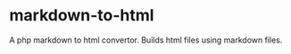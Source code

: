 markdown-to-html
================

A php markdown to html convertor. Builds html files using markdown files.
